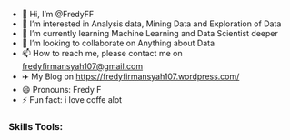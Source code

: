 - 👋 Hi, I’m @FredyFF
- 👀 I’m interested in Analysis data, Mining Data and Exploration of Data
- 🌱 I’m currently learning Machine Learning and Data Scientist deeper
- 💞️ I’m looking to collaborate on Anything about Data
- 📫 How to reach me, please contact me on fredyfirmansyah107@gmail.com
- ✈️ My Blog on https://fredyfirmansyah107.wordpress.com/
- 😄 Pronouns: Fredy F
- ⚡ Fun fact: i love coffe alot

<!---
FredyFF/FredyFF is a ✨ special ✨ repository because its `README.md` (this file) appears on your GitHub profile.
You can click the Preview link to take a look at your changes.
--->
### Skills Tools: 


